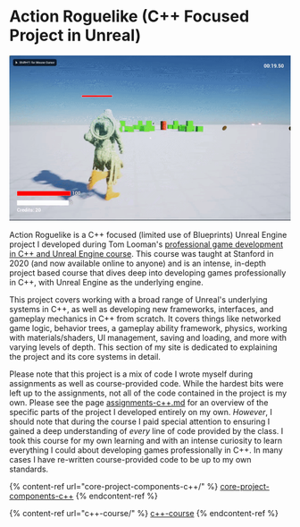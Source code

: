 # Action Roguelike (C++ Focused Project in Unreal)

![](../../.gitbook/assets/7505745748a13757e9c0878c487a267f.gif)

Action Roguelike is a C++ focused (limited use of Blueprints) Unreal Engine project I developed during Tom Looman's [professional game development in C++ and Unreal Engine course](https://courses.tomlooman.com/p/unrealengine-cpp). This course was taught at Stanford in 2020 (and now available online to anyone) and is an intense, in-depth project based course that dives deep into developing games professionally in C++, with Unreal Engine as the underlying engine.

This project covers working with a broad range of Unreal's underlying systems in C++, as well as developing new frameworks, interfaces, and gameplay mechanics in C++ from scratch. It covers things like networked game logic, behavior trees, a gameplay ability framework, physics, working with materials/shaders, UI management, saving and loading, and more with varying levels of depth. This section of my site is dedicated to explaining the project and its core systems in detail.

Please note that this project is a mix of code I wrote myself during assignments as well as course-provided code. While the hardest bits were left up to the assignments, not all of the code contained in the project is my own. Please see the page [assignments-c++.md](c++-course/assignments-c++.md "mention") for an overview of the specific parts of the project I developed entirely on my own. _However_, I should note that during the course I paid special attention to ensuring I gained a deep understanding of _every_ line of code provided by the class. I took this course for my own learning and with an intense curiosity to learn everything I could about developing games professionally in C++. In many cases I have re-written course-provided code to be up to my own standards.

{% content-ref url="core-project-components-c++/" %}
[core-project-components-c++](core-project-components-c++/)
{% endcontent-ref %}

{% content-ref url="c++-course/" %}
[c++-course](c++-course/)
{% endcontent-ref %}
